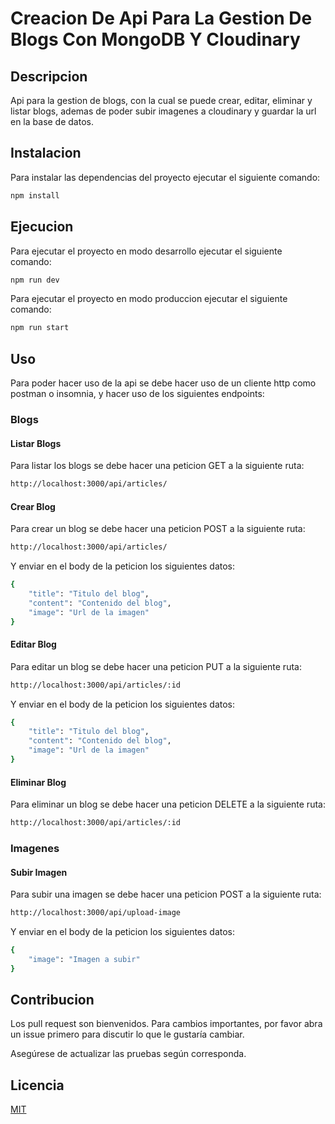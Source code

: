 # Creacion De Api Para La Gestion De Blogs Con MongoDB Y Cloudinary

## Descripcion

Api para la gestion de blogs, con la cual se puede crear, editar, eliminar y listar blogs, ademas de poder subir imagenes a cloudinary y guardar la url en la base de datos.

## Instalacion

Para instalar las dependencias del proyecto ejecutar el siguiente comando:

```bash
npm install
```

## Ejecucion

Para ejecutar el proyecto en modo desarrollo ejecutar el siguiente comando:

```bash
npm run dev
```

Para ejecutar el proyecto en modo produccion ejecutar el siguiente comando:

```bash
npm run start
```

## Uso

Para poder hacer uso de la api se debe hacer uso de un cliente http como postman o insomnia, y hacer uso de los siguientes endpoints:

### Blogs

#### Listar Blogs

Para listar los blogs se debe hacer una peticion GET a la siguiente ruta:

```bash
http://localhost:3000/api/articles/
```

#### Crear Blog

Para crear un blog se debe hacer una peticion POST a la siguiente ruta:

```bash
http://localhost:3000/api/articles/
```

Y enviar en el body de la peticion los siguientes datos:

```bash
{
    "title": "Titulo del blog",
    "content": "Contenido del blog",
    "image": "Url de la imagen"
}
```

#### Editar Blog

Para editar un blog se debe hacer una peticion PUT a la siguiente ruta:

```bash
http://localhost:3000/api/articles/:id
```

Y enviar en el body de la peticion los siguientes datos:

```bash
{
    "title": "Titulo del blog",
    "content": "Contenido del blog",
    "image": "Url de la imagen"
}
```

#### Eliminar Blog

Para eliminar un blog se debe hacer una peticion DELETE a la siguiente ruta:

```bash
http://localhost:3000/api/articles/:id
```

### Imagenes

#### Subir Imagen

Para subir una imagen se debe hacer una peticion POST a la siguiente ruta:

```bash
http://localhost:3000/api/upload-image
```

Y enviar en el body de la peticion los siguientes datos:

```bash
{
    "image": "Imagen a subir"
}
```

## Contribucion

Los pull request son bienvenidos. Para cambios importantes, por favor abra un issue primero para discutir lo que le gustaría cambiar.

Asegúrese de actualizar las pruebas según corresponda.

## Licencia

[MIT](https://choosealicense.com/licenses/mit/)
```


